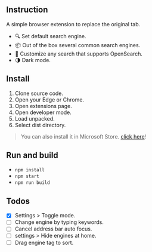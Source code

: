 ## Instruction

A simple browser extension to replace the original tab.

-   🔍 Set default search engine.
-   📦 Out of the box several common search engines.
-   🌌 Customize any search that supports OpenSearch.
-   🌗 Dark mode.

## Install

1. Clone source code.
2. Open your Edge or Chrome.
3. Open extensions page.
4. Open developer mode.
5. Load unpacked.
6. Select dist directory.

> You can also install it in Microsoft Store. [click here](https://microsoftedge.microsoft.com/addons/detail/tinytab/apehhlijbbfgppmhjpmblkaocmekfmaf)!

## Run and build

-   `npm install`
-   `npm start`
-   `npm run build`

## Todos

-   [x] Settings > Toggle mode.
-   [ ] Change engine by typing keywords.
-   [ ] Cancel address bar auto focus.
-   [ ] settings > Hide engines at home.
-   [ ] Drag engine tag to sort.
